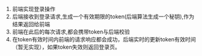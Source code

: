 1. 前端实现登录操作
2. 后端接收到登录请求,生成一个有效期限的token(后端算法生成一个秘钥),作为结果返回给前端
3. 前端在此后的每次请求,都会携带token与后端校验
4. 在token有效时间内前端的请求响应都会成功，后端实时的更新token有效时间（暂无实现），如果token失效则返回登录页。